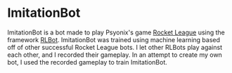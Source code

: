 # ImitationBot
ImitationBot is a bot made to play Psyonix's game [Rocket League](https://en.wikipedia.org/wiki/Rocket_League) using the framework [RLBot](https://github.com/RLBot/RLBot). ImitationBot was trained using machine learning based off of other successful Rocket League bots. I let other RLBots play against each other, and I recorded their gameplay. In an attempt to create my own bot, I used the recorded gameplay to train ImitationBot.
